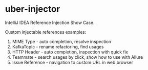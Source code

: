 # uber-injector

IntelliJ IDEA Reference Injection Show Case.

Custom injectable references examples: 

1. MIME Type - auto completion, resolve inspection
2. KafkaTopic - rename refactoring, find usages
3. HTTP Header - auto completion, inspection with quick fix
4. Teammate - search usages by click, show how to use with Allure
5. Issue Reference - navigation to custom URL in web browser